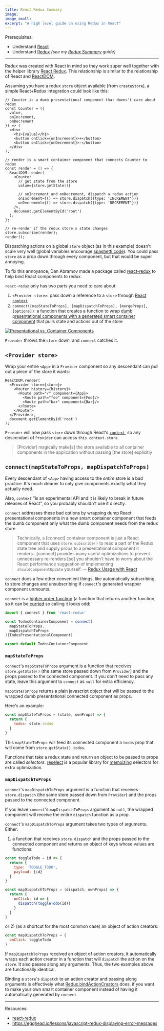 ```yaml
---
title: React Redux Summary
image:
image_small:
excerpt: "A high level guide on using Redux in React"
---
```


Prerequisites:

* Understand [React](https://reactjs.org/docs/hello-world.html)
* Understand [Redux](https://redux.js.org/) *(see my [Redux Summary](/redux) guide)*

---

Redux was created with React in mind so they work super well together with the helper library [React Redux](https://github.com/reactjs/react-redux). This relationship is similar to the relationship of React and [ReactDOM](https://reactjs.org/docs/react-dom.html).

Assuming you have a redux `store` object available (from `createStore`), a simple React+Redux integration could look like this:

```
// Counter is a dumb presentational component that doens't care about redux
const Counter = ({
  value,
  onIncrement,
  onDecrement
}) => (
  <div>
    <h1>{value}</h1>
    <button onClick={onIncrement}>+</button>
    <button onClick={onDecrement}>-</button>
  </div>
);

// render is a smart container component that connects Counter to redux
const render = () => {
  ReactDOM.render(
    <Counter
      // get state from the store
      value={store.getState()}

      // onIncrement and onDecrement, dispatch a redux action
      onIncrement={() => store.dispatch({type: 'INCREMENT'})}
      onDecrement={() => store.dispatch({type: 'DECREMENT'})}
    />,
    document.getElementById('root')
  );
};

// re-render if the redux store's state changes
store.subscribe(render);
render();
```

Dispatching actions on a global `store` object (as in this example) doesn't scale very well (global variables encourage [spaghetti code](https://en.wikipedia.org/wiki/Spaghetti_code)). You could pass `store` as a prop down through every component, but that would be super annoying.

To fix this annoyance, Dan Abramov made a package called [react-redux](https://github.com/reactjs/react-redux) to help bind React components to redux.

`react-redux` only has two parts you need to care about:

1. `<Provider store>`: pass down a reference to a `store` through [React `context`](https://reactjs.org/docs/context.html)
2. `connect([mapStateToProps], [mapDispatchToProps], [mergeProps], [options])`: a function that creates a function to wrap [dumb presentational components with a generated smart container component](https://medium.com/@dan_abramov/smart-and-dumb-components-7ca2f9a7c7d0) that pulls state and actions out of the store

[![Presentational vs. Container Components](https://i.imgur.com/9uQVO3O.png)](https://redux.js.org/docs/basics/UsageWithReact.html#presentational-and-container-components)

`Provider` throws the `store` down, and `connect` catches it.

## `<Provider store>`

Wrap your entire `<App>` in a `Provider` component so any descendant can pull out a piece of the store it wants:

```
ReactDOM.render(
  <Provider store={store}>
    <Router history={history}>
      <Route path="/" component={App}>
        <Route path="foo" component={Foo}/>
        <Route path="bar" component={Bar}/>
      </Route>
    </Router>
  </Provider>,
  document.getElementById('root')
);
```

`Provider` will now pass `store` down through React's [`context`](https://reactjs.org/docs/context.html), so any descendant of `Provider` can access `this.context.store`.

> [Provider] magically make[s] the store available to all container components in the application without passing [the store] explicitly

## `connect(mapStateToProps, mapDispatchToProps)`

Every descendant of `<App>` having access to the *entire* store is a bad practice. It's much cleaner to only give components exactly what they actually need.

Also, `context` "is an experimental API and it is likely to break in future releases of React", so you probably shouldn't use it directly.

`connect` addresses these bad options by wrapping dump React presentational components in a new smart container component that feeds the dumb component only what the dumb component needs from the redux store.

> Technically, a [connect] container component is just a React component that uses `store.subscribe()` to read a part of the Redux state tree and supply props to a presentational component it renders...[connect] provides many useful optimizations to prevent unnecessary re-renders [so] you shouldn't have to worry about the React performance suggestion of implementing `shouldComponentUpdate` yourself.
> -- [Redux Usage with React](https://redux.js.org/docs/basics/UsageWithReact.html)

`connect` does a few other convenient things, like automatically subscribing to store changes and unsubscribing if `connect`'s generated wrapper component unmounts.

`connect` is a [higher order function](https://en.wikipedia.org/wiki/Higher-order_function) (a function that returns another function, so it can be [curried](https://en.wikipedia.org/wiki/Currying) so calling it looks odd:

```javascript
import { connect } from 'react-redux'

const TodosContainerComponent = connect(
  mapStateToProps,
  mapDispatchToProps
)(TodosPresentationalComponent)

export default TodosContainerComponent
```

### `mapStateToProps`

`connect`'s `mapStateToProps` argument is a function that receives `store.getState()` (the same store passed down from `Provider`) and the props passed to the connected component. If you don't need to pass any state, leave this argument to `connect` as `null` for extra efficiency.

`mapStateToProps` returns a plain javascript object that will be passed to the wrapped dumb presentational connected component as props.

Here's an example:

```javascript
const mapStateToProps = (state, ownProps) => {
  return {
    todos: state.todos
  }
}
```

This `mapStateToProps` will feed its connected component a `todos` prop that will come from `store.getState().todos`.

Functions that take a redux state and return an object to be passed to props are called *selectors*. [reselect](https://github.com/reactjs/reselect) is a popular library for [memoizing](https://en.wikipedia.org/wiki/Memoization) selectors for extra optimization.

### `mapDispatchToProps`

`connect`'s `mapDispatchToProps` argument is a function that receives `store.dispatch` (the same store passed down from `Provider`) and the props passed to the connected component.

If you leave `connect`'s `mapDispatchToProps` argument as `null`, the wrapped component will receive the entire `dispatch` function as a prop.

`connect`'s `mapDispatchToProps` argument takes two types of arguments. Either:

1) a function that receives `store.dispatch` and the props passed to the connected component and returns an object of keys whose values are functions:

```javascript
const toggleTodo = id => {
  return {
    type: 'TOGGLE_TODO',
    payload: {id}
  }
}

const mapDispatchToProps = (dispatch, ownProps) => {
  return {
    onClick: id => {
      dispatch(toggleTodo(id))
    }
  }
}
```

or 2) (as a shortcut for the most common case) an object of action creators:

```javascript
const mapDispatchToProps = {
  onClick: toggleTodo
}
```

If `mapDispatchToProps` received an object of action creators, it automatically wraps each action creator in a function that will `dispatch` the action on the `store`. It also passes along any arguments. Thus, the two examples above are functionally identical.

Binding a `store`'s `dispatch` to an action creator and passing along arguments is effectively what [Redux.bindActionCreators](https://redux.js.org/docs/api/bindActionCreators.html) does, if you want to make your own smart container component instead of having it automatically generated by `connect`.

---

Resources:

* [react-redux](https://github.com/reactjs/react-redux)
* https://egghead.io/lessons/javascript-redux-displaying-error-messages
